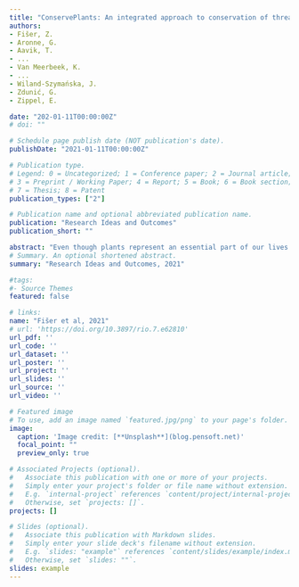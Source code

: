 ```yaml
---
title: "ConservePlants: An integrated approach to conservation of threatened plants for the 21st Century"
authors:
- Fišer, Z.
- Aronne, G.
- Aavik, T.
- ...
- Van Meerbeek, K.
- ...
- Wiland-Szymańska, J.
- Zdunić, G.
- Zippel, E.

date: "202-01-11T00:00:00Z"
# doi: ""

# Schedule page publish date (NOT publication's date).
publishDate: "2021-01-11T00:00:00Z"

# Publication type.
# Legend: 0 = Uncategorized; 1 = Conference paper; 2 = Journal article;
# 3 = Preprint / Working Paper; 4 = Report; 5 = Book; 6 = Book section;
# 7 = Thesis; 8 = Patent
publication_types: ["2"]

# Publication name and optional abbreviated publication name.
publication: "Research Ideas and Outcomes"
publication_short: ""

abstract: "Even though plants represent an essential part of our lives offering exploitational, supporting and cultural services, we know very little about the biology of the rarest and most threatened plant species, and even less about their conservation status. Rapid changes in the environment and climate, today more pronounced than ever, affect their fitness and distribution causing rapid species declines, sometimes even before they had been discovered. Despite the high goals set by conservationists to protect native plants from further degradation and extinction, the initiatives for the conservation of threatened species in Europe are scattered and have not yielded the desired results. The main aim of this Action is to improve plant conservation in Europe through the establishment of a network of scientists and other stakeholders who deal with different aspects of plant conservation, from plant taxonomy, ecology, conservation genetics, conservation physiology and reproductive biology to protected area's managers, not forgetting social scientists, who are crucial when dealing with the general public."
# Summary. An optional shortened abstract.
summary: "Research Ideas and Outcomes, 2021"

#tags:
#- Source Themes
featured: false

# links:
name: "Fišer et al, 2021"
# url: 'https://doi.org/10.3897/rio.7.e62810'
url_pdf: ''
url_code: ''
url_dataset: ''
url_poster: ''
url_project: ''
url_slides: ''
url_source: ''
url_video: ''

# Featured image
# To use, add an image named `featured.jpg/png` to your page's folder. 
image:
  caption: 'Image credit: [**Unsplash**](blog.pensoft.net)'
  focal_point: ""
  preview_only: true

# Associated Projects (optional).
#   Associate this publication with one or more of your projects.
#   Simply enter your project's folder or file name without extension.
#   E.g. `internal-project` references `content/project/internal-project/index.md`.
#   Otherwise, set `projects: []`.
projects: []

# Slides (optional).
#   Associate this publication with Markdown slides.
#   Simply enter your slide deck's filename without extension.
#   E.g. `slides: "example"` references `content/slides/example/index.md`.
#   Otherwise, set `slides: ""`.
slides: example
---
```

